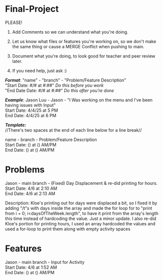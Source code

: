 # Final-Project
PLEASE!
1. Add Comments so we can understand what you're doing.

2. Let us know what files or features you're working on, so we don't make the same thing or cause a MERGE Conflict when pushing to main.

3. Document what you're doing, to look good for teacher and peer review later. 

4. If you need help, just ask :)

***Format***: "name" - "branch" - "Problem/Feature Description"  
"Start Date: #/# at #:##"       *Do this before you work*  
"End Date Date: #/# at #:##"    *Do this after you're done*

         
***Example***:
Jason Luu - Jason - "I Was working on the menu and I've been having issues with Input"  
Start Date: 4/4/25 at 5 PM  
End Date: 4/4/25 at 6 PM



***Template:***  
//There's two spaces at the end of each line below for a line break//  

name - branch - Problem/Feature Description  
Start Date: () at () AM/PM  
End Date: () at () AM/PM


# Problems
Jason - main branch - (Fixed) Day Displacement & re-did printing for hours.
Start Date: 4/6 at 2:10 AM    
End Date: 4/6 at 2:13 AM  

Description: 
Kloe's printing out for days were displaced a bit, so I fixed it by adding "/t"s with days inside the array and made the for loop for to "print from i = 0; i<daysOfTheWeek.length", to have it print from the array's length this time instead of hardcoding the value. Just a minor update. I also re-did Kloe's portion for printing hours, I used an array hardcoded the values and used a for-loop to print them along with empty activity spaces


# Features
Jason - main branch - Input for Activity    
Start Date: 4/6 at 1:52 AM  
End Date: () at () AM/PM


